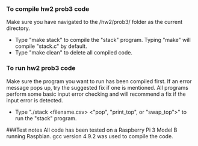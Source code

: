 ### To compile hw2 prob3 code
Make sure you have navigated to the /hw2/prob3/ folder as the current directory.
* Type "make stack" to compile the "stack" program. Typing "make" will compile "stack.c" by default.
* Type "make clean" to delete all compiled code.

### To run hw2 prob3 code
Make sure the program you want to run has been compiled first. 
If an error message pops up, try the suggested fix if one is mentioned. 
All programs perform some basic input error checking and will recommend a fix if the input error is detected.
* Type "./stack \<filename.csv\> \<"pop", "print_top", or "swap_top"\>" to run the "stack" program.

###Test notes
All code has been tested on a Raspberry Pi 3 Model B running Raspbian.
gcc version 4.9.2 was used to compile the code.
